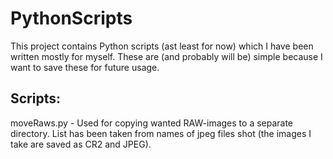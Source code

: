 # PythonScripts

This project contains Python scripts (ast least for now) which I have been written mostly for myself.
These are (and probably will be) simple because I want to save these for future usage.


## Scripts:
moveRaws.py - Used for copying wanted RAW-images to a separate directory. List has been taken from names of jpeg files shot (the images I take are saved as CR2 and JPEG).
